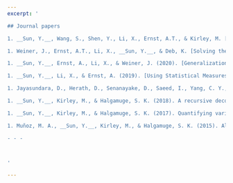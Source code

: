 ```yaml
---
excerpt: '

## Journal papers

1. __Sun, Y.__, Wang, S., Shen, Y., Li, X., Ernst, A.T., & Kirley, M. [Boosting Ant Colony Optimization via Solution Prediction and Machine Learning](https://arxiv.org/pdf/2008.04213.pdf).  *Computers & Operations Research*, accepted on 26/Feb/2022. <br/>

1. Weiner, J., Ernst, A.T., Li, X., __Sun, Y.__, & Deb, K. [Solving the Maximum Edge Disjoint Path Problem Using a Modified Lagrangian Particle Swarm Optimisation Hybrid](https://www.sciencedirect.com/science/article/abs/pii/S0377221721000114). *European Journal of Operational Research*, accepted on 5/Jan/2021. [[PDF]](http://yuansuny.github.io/files/Jpaper_MEDP.pdf) [[BIB]](http://yuansuny.github.io/files/Jpaper_MEDP.txt) <br/> 

1. __Sun, Y.__, Ernst, A., Li, X., & Weiner, J. (2020). [Generalization of Machine Learning for Problem Reduction: A Case Study on Travelling Salesman Problems](https://rdcu.be/b6ECv). *OR Spectrum*, accepted in August 2020. [[PDF]](http://yuansuny.github.io/files/Jpaper_MLPR_TSP.pdf) [[BIB]](http://yuansuny.github.io/files/Jpaper_MLPR_TSP.txt) [[Code]](https://github.com/yuansuny/tsp) <br/>

1. __Sun, Y.__, Li, X., & Ernst, A. (2019). [Using Statistical Measures and Machine Learning for Graph Reduction to Solve Maximum Weight Clique Problems](https://ieeexplore.ieee.org/document/8908752). *IEEE Transactions on Pattern Analysis and Machine Intelligence*, accepted in Nov 2019. [[PDF]](http://yuansuny.github.io/files/Jpaper_MLPR.pdf) [[BIB]](http://yuansuny.github.io/files/Jpaper_MLPR.txt) [[Code]](https://github.com/yuansuny/mwc) [[Supp]](http://yuansuny.github.io/files/Jpaper_MLPR_Supplement.pdf) <br/>

1. Jayasundara, D., Herath, D., Senanayake, D., Saeed, I., Yang, C. Y., __Sun, Y.__, Chang, B. C., Tang, S. L. and Halgamuge, S. K. (2019). ENVirT: inference of ecological characteristics of viruses from metagenomic data. *BMC Bioinformatics*, 19(13), 377. [[PDF]](http://yuansuny.github.io/files/Jpaper_ENVirT.pdf) [[BIB]](http://yuansuny.github.io/files/Jpaper_ENVirT.txt) <br/>

1. __Sun, Y.__, Kirley, M., & Halgamuge, S. K. (2018). A recursive decomposition method for large scale continuous optimization. *IEEE Transactions on Evolutionary Computation*, 22(5), 647-661. [[PDF]](http://yuansuny.github.io/files/Jpaper_RDG.pdf) [[BIB]](http://yuansuny.github.io/files/Jpaper_RDG.txt) [[Code]](https://bitbucket.org/yuans/rdg) [[Supp]](http://yuansuny.github.io/files/Jpaper_RDG_Supplement.pdf) <br/> 

1. __Sun, Y.__, Kirley, M., & Halgamuge, S. K. (2017). Quantifying variable interactions in continuous optimization problems. *IEEE Transactions on Evolutionary Computation*, 21(2), 249-264. [[PDF]](http://yuansuny.github.io/files/Jpaper_MEE.pdf) [[BIB]](http://yuansuny.github.io/files/Jpaper_MEE.txt) <br/> 

1. Muñoz, M. A., __Sun, Y.__, Kirley, M., & Halgamuge, S. K. (2015). Algorithm selection for black-box continuous optimization problems: A survey on methods and challenges. *Information Sciences*, 317, 224-245. [[PDF]](http://yuansuny.github.io/files/Jpaper_AS.pdf) [[BIB]](http://yuansuny.github.io/files/Jpaper_AS.txt) <br/>

- - - 



'

---
```


